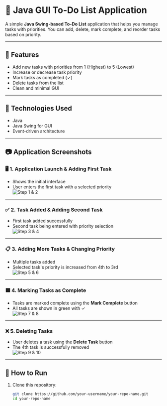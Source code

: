 # 📝 Java GUI To-Do List Application

A simple **Java Swing-based To-Do List** application that helps you manage tasks with priorities. You can add, delete, mark complete, and reorder tasks based on priority.

---

## 🚀 Features

- Add new tasks with priorities from 1 (Highest) to 5 (Lowest)
- Increase or decrease task priority
- Mark tasks as completed (✓)
- Delete tasks from the list
- Clean and minimal GUI

---

## 🧰 Technologies Used

- Java
- Java Swing for GUI
- Event-driven architecture

---

## 📷 Application Screenshots

### 🖥️ 1. Application Launch & Adding First Task
- Shows the initial interface
- User enters the first task with a selected priority  
![Step 1 & 2](./1.png)

---

### ✅ 2. Task Added & Adding Second Task
- First task added successfully  
- Second task being entered with priority selection  
![Step 3 & 4](./2.png)

---

### 📋 3. Adding More Tasks & Changing Priority
- Multiple tasks added  
- Selected task's priority is increased from 4th to 3rd  
![Step 5 & 6](./3.png)

---

### 🟩 4. Marking Tasks as Complete
- Tasks are marked complete using the **Mark Complete** button  
- All tasks are shown in green with ✓  
![Step 7 & 8](./4.png)

---

### ❌ 5. Deleting Tasks
- User deletes a task using the **Delete Task** button  
- The 4th task is successfully removed  
![Step 9 & 10](./5.png)

---

## 🧪 How to Run

1. Clone this repository:
   ```bash
   git clone https://github.com/your-username/your-repo-name.git
   cd your-repo-name
